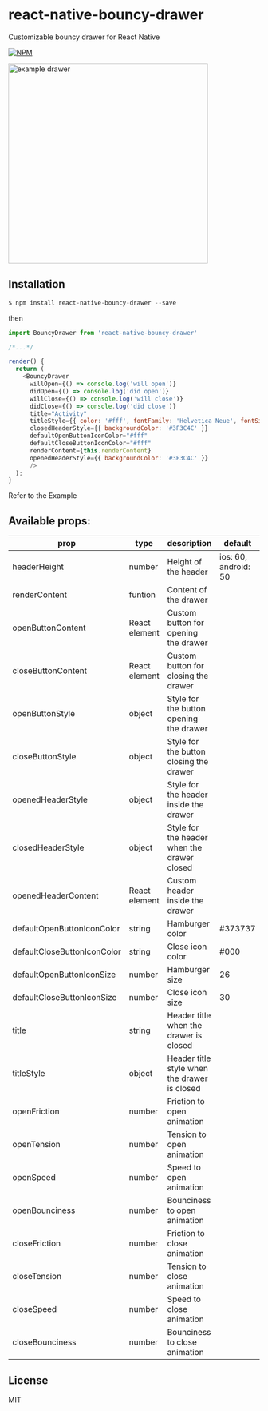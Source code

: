 # react-native-bouncy-drawer
Customizable bouncy drawer for React Native

[![NPM](https://nodei.co/npm/react-native-bouncy-drawer.png)](https://www.npmjs.com/package/react-native-bouncy-drawer)

<img src="https://github.com/SoftZen/react-native-bouncy-drawer/blob/master/resources/example.gif" alt="example drawer" width="400"/>

Installation
---
```javascript
$ npm install react-native-bouncy-drawer --save
```
then
```javascript
import BouncyDrawer from 'react-native-bouncy-drawer'

/*...*/

render() {
  return (
    <BouncyDrawer
      willOpen={() => console.log('will open')}
      didOpen={() => console.log('did open')}
      willClose={() => console.log('will close')}
      didClose={() => console.log('did close')}
      title="Activity"
      titleStyle={{ color: '#fff', fontFamily: 'Helvetica Neue', fontSize: 20, marginLeft: -3 }}
      closedHeaderStyle={{ backgroundColor: '#3F3C4C' }}
      defaultOpenButtonIconColor="#fff"
      defaultCloseButtonIconColor="#fff"
      renderContent={this.renderContent}
      openedHeaderStyle={{ backgroundColor: '#3F3C4C' }}
      />
  );
}
```
Refer to the Example


## Available props:

| prop | type | description |default|
| ------ | ------ | ------ | ------ |
|headerHeight | number |Height of the header|ios: 60, android: 50|
|renderContent|funtion|Content of the drawer|
|openButtonContent|React element|Custom button for opening the drawer|
|closeButtonContent|React element|Custom button for closing the drawer|
|openButtonStyle|object|Style for the button opening the drawer|
|closeButtonStyle|object|Style for the button closing the drawer|
|openedHeaderStyle|object|Style for the header inside the drawer|
|closedHeaderStyle|object|Style for the header when the drawer closed|
|openedHeaderContent|React element|Custom header inside the drawer|
|defaultOpenButtonIconColor|string|Hamburger color|#373737|
|defaultCloseButtonIconColor|string|Close icon color|#000|
|defaultOpenButtonIconSize|number|Hamburger size|26|
|defaultCloseButtonIconSize|number|Close icon size|30|
|title|string|Header title when the drawer is closed|
|titleStyle|object|Header title style when the drawer is closed|
|openFriction|number|Friction to open animation|
|openTension|number|Tension to open animation|
|openSpeed|number|Speed to open animation|
|openBounciness|number|Bounciness to open animation|
|closeFriction|number|Friction to close animation|
|closeTension|number|Tension to close animation|
|closeSpeed|number|Speed to close animation|
|closeBounciness|number|Bounciness to close animation|


License
----

MIT
